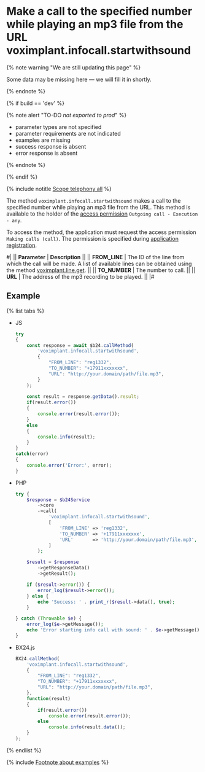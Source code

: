 # Make a call to the specified number while playing an mp3 file from the URL voximplant.infocall.startwithsound

{% note warning "We are still updating this page" %}

Some data may be missing here — we will fill it in shortly.

{% endnote %}

{% if build == 'dev' %}

{% note alert "TO-DO _not exported to prod_" %}

- parameter types are not specified
- parameter requirements are not indicated
- examples are missing
- success response is absent
- error response is absent

{% endnote %}

{% endif %}

{% include notitle [Scope telephony all](../_includes/scope-telephony-all.md) %}

The method `voximplant.infocall.startwithsound` makes a call to the specified number while playing an mp3 file from the URL. This method is available to the holder of the [access permission](https://helpdesk.bitrix24.com/open/18216960/) `Outgoing call - Execution - any`.

To access the method, the application must request the access permission `Making calls (call)`. The permission is specified during [application registration](../../../settings/app-installation/index.md).

#|
|| **Parameter** | **Description** ||
|| **FROM_LINE** | The ID of the line from which the call will be made. A list of available lines can be obtained using the method [voximplant.line.get](lines/voximplant-line-get.md). ||
|| **TO_NUMBER** | The number to call. ||
|| **URL** | The address of the mp3 recording to be played. ||
|#

## Example

{% list tabs %}

- JS

    ```js
    try
    {
    	const response = await $b24.callMethod(
    		'voximplant.infocall.startwithsound',
    		{
    			"FROM_LINE": "reg1332",
    			"TO_NUMBER": "+17911xxxxxxx",
    			"URL": "http://your.domain/path/file.mp3",
    		}
    	);
    	
    	const result = response.getData().result;
    	if(result.error())
    	{
    		console.error(result.error());
    	}
    	else
    	{
    		console.info(result);
    	}
    }
    catch(error)
    {
    	console.error('Error:', error);
    }
    ```

- PHP

    ```php
    try {
        $response = $b24Service
            ->core
            ->call(
                'voximplant.infocall.startwithsound',
                [
                    'FROM_LINE' => 'reg1332',
                    'TO_NUMBER' => '+17911xxxxxxx',
                    'URL'       => 'http://your.domain/path/file.mp3',
                ]
            );
    
        $result = $response
            ->getResponseData()
            ->getResult();
    
        if ($result->error()) {
            error_log($result->error());
        } else {
            echo 'Success: ' . print_r($result->data(), true);
        }
    
    } catch (Throwable $e) {
        error_log($e->getMessage());
        echo 'Error starting info call with sound: ' . $e->getMessage();
    }
    ```

- BX24.js

    ```js
    BX24.callMethod(
        'voximplant.infocall.startwithsound',
        {
            "FROM_LINE": "reg1332",
            "TO_NUMBER": "+17911xxxxxxx",
            "URL": "http://your.domain/path/file.mp3",
        },
        function(result)
        {
            if(result.error())
                console.error(result.error());
            else
                console.info(result.data());
        }
    );
    ```

{% endlist %}

{% include [Footnote about examples](../../../_includes/examples.md) %}